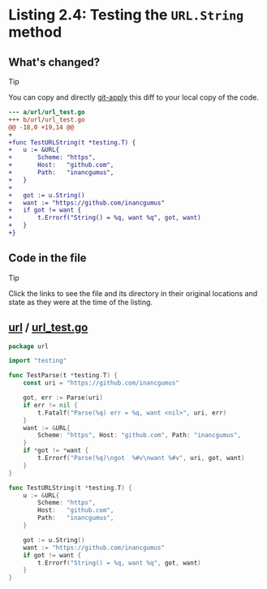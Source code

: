 # Listing 2.4: Testing the `URL.String` method

## What's changed?

> [!TIP]
> You can copy and directly [git-apply](https://tldr.inbrowser.app/pages/common/git-apply) this diff to your local copy of the code.

```diff
--- a/url/url_test.go
+++ b/url/url_test.go
@@ -18,0 +19,14 @@
+
+func TestURLString(t *testing.T) {
+	u := &URL{
+		Scheme: "https",
+		Host:   "github.com",
+		Path:   "inancgumus",
+	}
+
+	got := u.String()
+	want := "https://github.com/inancgumus"
+	if got != want {
+		t.Errorf("String() = %q, want %q", got, want)
+	}
+}

```
## Code in the file

> [!TIP]
> Click the links to see the file and its directory in their original locations and state as they were at the time of the listing.

## [url](https://github.com/inancgumus/gobyexample/blob/0e731560b73e70720e333329b1b38101919e3e7b/url) / [url_test.go](https://github.com/inancgumus/gobyexample/blob/0e731560b73e70720e333329b1b38101919e3e7b/url/url_test.go)

```go
package url

import "testing"

func TestParse(t *testing.T) {
	const uri = "https://github.com/inancgumus"

	got, err := Parse(uri)
	if err != nil {
		t.Fatalf("Parse(%q) err = %q, want <nil>", uri, err)
	}
	want := &URL{
		Scheme: "https", Host: "github.com", Path: "inancgumus",
	}
	if *got != *want {
		t.Errorf("Parse(%q)\ngot  %#v\nwant %#v", uri, got, want)
	}
}

func TestURLString(t *testing.T) {
	u := &URL{
		Scheme: "https",
		Host:   "github.com",
		Path:   "inancgumus",
	}

	got := u.String()
	want := "https://github.com/inancgumus"
	if got != want {
		t.Errorf("String() = %q, want %q", got, want)
	}
}
```

